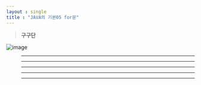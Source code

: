 ```yaml
---
layout : single
title : "JAVA의 기본05 for문"
---
```

>**구구단**

![image](https://user-images.githubusercontent.com/105334682/177701265-a6494b6a-208a-4a4f-aa08-91bda65831c8.png)
>****


>****


>****


>****


>****
